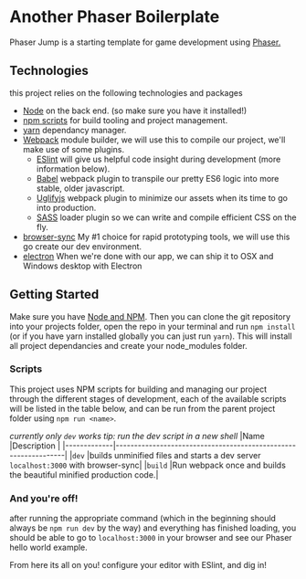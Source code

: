 # Another Phaser Boilerplate

Phaser Jump is a starting template for game development using [Phaser.](http://phaser.io/)

## Technologies
this project relies on the following technologies and packages
- [Node](https://nodejs.org/) on the back end. (so make sure you have it installed!)
- [npm scripts](https://docs.npmjs.com/misc/scripts) for build tooling and project management.
- [yarn](https://yarnpkg.com/) dependancy manager.
- [Webpack](https://webpack.github.io/) module builder, we will use this to compile our project, we'll make use of some plugins.
    - [ESlint](http://eslint.org/) will give us helpful code insight during development (more information below).
    - [Babel](https://babeljs.io/) webpack plugin to transpile our pretty ES6 logic into more stable, older javascript.
    - [Uglifyjs](https://github.com/mishoo/UglifyJS) webpack plugin to minimize our assets when its time to go into production.
    - [SASS](http://sass-lang.com/) loader plugin so we can write and compile efficient CSS on the fly.
- [browser-sync](https://www.browsersync.io/) My #1 choice for rapid prototyping tools, we will use this go create our dev environment.
- [electron](http://electron.atom.io/) When we're done with our app, we can ship it to OSX and Windows desktop with Electron
## Getting Started

Make sure you have [Node and NPM](https://nodejs.org/en/). Then you can clone the git repository into your projects folder, open the repo in your terminal and run `npm install` (or if you have yarn installed globally you can just run `yarn`). This will install all project dependancies and create your node_modules folder.

### Scripts

This project uses NPM scripts for building and managing our project through the different stages of development, each of the available scripts will be listed in the table below, and can be run from the parent project folder using `npm run <name>`.

*currently only `dev` works*
*tip: run the dev script in a new shell*
|Name         |Description                                                     |
|-------------|----------------------------------------------------------------|
|`dev`        |builds unminified files and starts a dev server `localhost:3000` with browser-sync|
|`build`      |Run webpack once and builds the beautiful minified production code.|


### And you're off!

after running the appropriate command (which in the beginning should always be `npm run dev` by the way) and everything has finished loading, you should be able to go to `localhost:3000` in your browser and see our Phaser hello world example.

From here its all on you! configure your editor with ESlint, and dig in!
